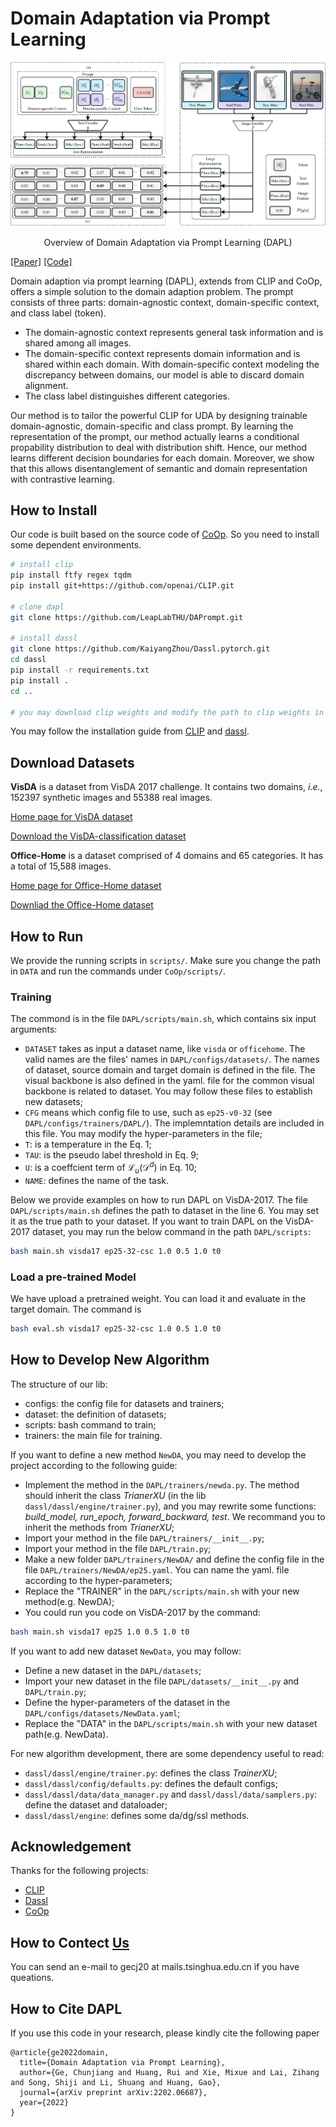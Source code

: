 # Domain Adaptation via Prompt Learning

![Overview of Domain Adaptation via Prompt Learning](./assets/fig3.png)
<div align="center">Overview of Domain Adaptation via Prompt Learning (DAPL)</div>

[[Paper]](https://arxiv.org/abs/2202.06687) [[Code]](https://github.com/LeapLabTHU/DAPrompt)

Domain adaption via prompt learning (DAPL), extends from CLIP and CoOp, offers a simple solution to the domain adaption problem. The prompt consists of three parts: domain-agnostic context, domain-specific context, and class label (token). 
- The domain-agnostic context represents general task information and is shared among all images. 
- The domain-specific context represents domain information and is shared within each domain. With domain-specific context modeling the discrepancy between domains, our model is able to discard domain alignment. 
- The class label distinguishes different categories.

Our method is to tailor the powerful CLIP for UDA by designing trainable domain-agnostic, domain-specific and class prompt. By learning the representation of the prompt, our method actually learns a conditional propability distribution to deal with distribution shift. Hence, our method learns different decision boundaries for each domain. Moreover, we show that this allows disentanglement of semantic and domain representation with contrastive learning. 

## How to Install

Our code is built based on the source code of [CoOp](https://github.com/KaiyangZhou/CoOp). So you need to install some dependent environments. 

```bash
# install clip
pip install ftfy regex tqdm
pip install git+https://github.com/openai/CLIP.git

# clone dapl
git clone https://github.com/LeapLabTHU/DAPrompt.git

# install dassl
git clone https://github.com/KaiyangZhou/Dassl.pytorch.git
cd dassl
pip install -r requirements.txt
pip install .
cd ..

# you may download clip weights and modify the path to clip weights in clip file, or it could be downloaded automatically
```
You may follow the installation guide from [CLIP](https://github.com/KaiyangZhou/CoOp) and [dassl](https://github.com/KaiyangZhou/Dassl.pytorch).

## Download Datasets

**VisDA** is a dataset from VisDA 2017 challenge. It contains two domains, *i.e.*, 152397 synthetic images and 55388 real images.

[Home page for VisDA dataset](http://ai.bu.edu/visda-2017/)

[Download the VisDA-classification dataset](http://ai.bu.edu/visda-2017/#download)

**Office-Home** is a dataset comprised of 4 domains and 65 categories. It has a total of  15,588 images. 

[Home page for Office-Home dataset](https://www.hemanthdv.org/officeHomeDataset.html)

[Downliad the Office-Home dataset](https://drive.google.com/file/d/0B81rNlvomiwed0V1YUxQdC1uOTg/view?resourcekey=0-2SNWq0CDAuWOBRRBL7ZZsw)

## How to Run

We provide the running scripts in `scripts/`. Make sure you change the path in `DATA` and run the commands under `CoOp/scripts/`.

### Training
The commond is in the file `DAPL/scripts/main.sh`, which contains six input arguments:
- `DATASET` takes as input a dataset name, like `visda` or `officehome`. The valid names are the files' names in `DAPL/configs/datasets/`. The names of dataset, source domain and target domain is defined in the file. The visual backbone is also defined in the yaml. file for the common visual backbone is related to dataset. You may follow these files to establish new datasets;
- `CFG` means which config file to use, such as `ep25-v0-32` (see `DAPL/configs/trainers/DAPL/`). The implemntation details are included in this file. You may modify the hyper-parameters in the file;
- `T`: is a temperature in the Eq. 1;
- `TAU`: is the pseudo label threshold in Eq. 9;
- `U`: is a coeffcient term of $\mathcal{L}_u(\mathcal{D}^d)$ in Eq. 10;
- `NAME`: defines the name of the task. 

Below we provide examples on how to run DAPL on VisDA-2017. The file `DAPL/scripts/main.sh` defines the path to dataset in the line 6. You may set it as the true path to your dataset. If you want to train DAPL on the VisDA-2017 dataset, you may run the below command in the path `DAPL/scripts`:
```bash
bash main.sh visda17 ep25-32-csc 1.0 0.5 1.0 t0
```

### Load a pre-trained Model
We have upload a pretrained weight. You can load it and evaluate in the target domain. The command is 
```bash
bash eval.sh visda17 ep25-32-csc 1.0 0.5 1.0 t0
```

## How to Develop New Algorithm

The structure of our lib:
- configs: the config file for datasets and trainers;
- dataset: the definition of datasets;
- scripts: bash command to train;
- trainers: the main file for training.

If you want to define a new method `NewDA`, you may need to develop the project according to the following guide:
- Implement the method in the `DAPL/trainers/newda.py`. The method should inherit the class *TrianerXU* (in the lib `dassl/dassl/engine/trainer.py`), and you may rewrite some functions: *build_model, run_epoch, forward_backward, test*. We recommand you to inherit the methods from *TrianerXU*;
- Import your method in the file `DAPL/trainers/__init__.py`; 
- Import your method in the file `DAPL/train.py`;
- Make a new folder `DAPL/trainers/NewDA/` and define the config file in the file `DAPL/trainers/NewDA/ep25.yaml`. You can name the yaml. file according to the hyper-parameters;
- Replace the "TRAINER" in the `DAPL/scripts/main.sh` with your new method(e.g. NewDA);
- You could run you code on VisDA-2017 by the command: 
```bash
bash main.sh visda17 ep25 1.0 0.5 1.0 t0
```

If you want to add new dataset `NewData`, you may follow:
- Define a new dataset in the `DAPL/datasets`;
- Import your new dataset in the file `DAPL/datasets/__init__.py` and `DAPL/train.py`;
- Define the hyper-parameters of the dataset in the `DAPL/configs/datasets/NewData.yaml`;
- Replace the "DATA" in the `DAPL/scripts/main.sh` with your new dataset path(e.g. NewData). 

For new algorithm development, there are some dependency useful to read:
- `dassl/dassl/engine/trainer.py`: defines the class *TrainerXU*;
- `dassl/dassl/config/defaults.py`: defines the default configs;
- `dassl/dassl/data/data_manager.py` and `dassl/dassl/data/samplers.py`: define the dataset and dataloader;
- `dassl/dassl/engine`: defines some da/dg/ssl methods. 

## Acknowledgement
Thanks for the following projects:
- [CLIP](https://github.com/openai/CLIP)
- [Dassl](https://github.com/KaiyangZhou/Dassl.pytorch)
- [CoOp](https://github.com/KaiyangZhou/CoOp)

## How to Contect [Us](https://john-ge.github.io/)
You can send an e-mail to gecj20 at mails.tsinghua.edu.cn if you have queations. 

## How to Cite DAPL
If you use this code in your research, please kindly cite the following paper

```text
@article{ge2022domain,
  title={Domain Adaptation via Prompt Learning},
  author={Ge, Chunjiang and Huang, Rui and Xie, Mixue and Lai, Zihang and Song, Shiji and Li, Shuang and Huang, Gao},
  journal={arXiv preprint arXiv:2202.06687},
  year={2022}
}
```
